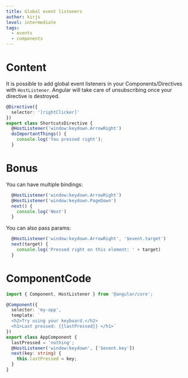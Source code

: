 ```yaml
---
title: Global event listeners
author: kirjs
level: intermediate
tags:
  - events
  - components
---
```

# Content
It is possible to add global event listeners in your Components/Directives with `HostListener`. Angular will take care of unsubscribing once your directive is destroyed.

```typescript
@Directive({
  selector: '[rightClicker]'
})
export class ShortcutsDirective {
  @HostListener('window:keydown.ArrowRight')
  doImportantThings() {
    console.log('You pressed right');
  }
```


# Bonus
You can have multiple bindings:

```typescript
  @HostListener('window:keydown.ArrowRight')
  @HostListener('window:keydown.PageDown')
  next() {
    console.log('Next')
  }
```

You can also pass params:

```typescript
  @HostListener('window:keydown.ArrowRight', '$event.target')
  next(target) {
    console.log('Pressed right on this element: ' + target)
  }
```

# ComponentCode
```typescript
import { Component, HostListener } from '@angular/core';

@Component({
  selector: 'my-app',
  template: `
  <h2>Try using your keyboard.</h2>
  <h1>Last pressed: {{lastPressed}} </h1>`
})
export class AppComponent {
  lastPressed = 'nothing';
  @HostListener('window:keydown', ['$event.key'])
  next(key: string) {
    this.lastPressed = key;
  }
}
```
